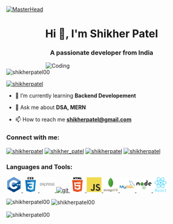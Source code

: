 [![MasterHead](https://miro.medium.com/v2/resize:fit:828/format:webp/1*mB6YLIGqIk1hTzU6Fb12zQ.gif)](https://shikherpatel.io)
<h1 align="center">Hi 👋, I'm Shikher Patel</h1>
<h3 align="center">A passionate developer from India</h3>
<img align="right" alt="Coding" width="400" src="https://i.gifer.com/5eKX.gif">

<p align="left"> <img src="https://komarev.com/ghpvc/?username=shikherpatel00&label=Profile%20views&color=0e75b6&style=flat" alt="shikherpatel00" /> </p>

<p align="left"> <a href="https://twitter.com/shikherpatel" target="blank"><img src="https://img.shields.io/twitter/follow/shikherpatel?logo=twitter&style=for-the-badge" alt="shikherpatel" /></a> </p>

- 🌱 I’m currently learning **Backend Developement**

- 💬 Ask me about **DSA, MERN**

- 📫 How to reach me **shikherpatel@gmail.com**

<h3 align="left">Connect with me:</h3>
<p align="left">
<a href="https://twitter.com/shikherpatel" target="blank"><img align="center" src="https://raw.githubusercontent.com/rahuldkjain/github-profile-readme-generator/master/src/images/icons/Social/twitter.svg" alt="shikherpatel" height="30" width="40" /></a>
<a href="https://instagram.com/shikher_patel" target="blank"><img align="center" src="https://raw.githubusercontent.com/rahuldkjain/github-profile-readme-generator/master/src/images/icons/Social/instagram.svg" alt="shikher_patel" height="30" width="40" /></a>
<a href="https://www.leetcode.com/shikherpatel" target="blank"><img align="center" src="https://raw.githubusercontent.com/rahuldkjain/github-profile-readme-generator/master/src/images/icons/Social/leet-code.svg" alt="shikherpatel" height="30" width="40" /></a>
<a href="https://auth.geeksforgeeks.org/user/shikherpatel" target="blank"><img align="center" src="https://raw.githubusercontent.com/rahuldkjain/github-profile-readme-generator/master/src/images/icons/Social/geeks-for-geeks.svg" alt="shikherpatel" height="30" width="40" /></a>
</p>

<h3 align="left">Languages and Tools:</h3>
<p align="left"> <a href="https://www.w3schools.com/cpp/" target="_blank" rel="noreferrer"> <img src="https://raw.githubusercontent.com/devicons/devicon/master/icons/cplusplus/cplusplus-original.svg" alt="cplusplus" width="40" height="40"/> </a> <a href="https://www.w3schools.com/css/" target="_blank" rel="noreferrer"> <img src="https://raw.githubusercontent.com/devicons/devicon/master/icons/css3/css3-original-wordmark.svg" alt="css3" width="40" height="40"/> </a> <a href="https://expressjs.com" target="_blank" rel="noreferrer"> <img src="https://raw.githubusercontent.com/devicons/devicon/master/icons/express/express-original-wordmark.svg" alt="express" width="40" height="40"/> </a> <a href="https://git-scm.com/" target="_blank" rel="noreferrer"> <img src="https://www.vectorlogo.zone/logos/git-scm/git-scm-icon.svg" alt="git" width="40" height="40"/> </a> <a href="https://www.w3.org/html/" target="_blank" rel="noreferrer"> <img src="https://raw.githubusercontent.com/devicons/devicon/master/icons/html5/html5-original-wordmark.svg" alt="html5" width="40" height="40"/> </a> <a href="https://developer.mozilla.org/en-US/docs/Web/JavaScript" target="_blank" rel="noreferrer"> <img src="https://raw.githubusercontent.com/devicons/devicon/master/icons/javascript/javascript-original.svg" alt="javascript" width="40" height="40"/> </a> <a href="https://www.mongodb.com/" target="_blank" rel="noreferrer"> <img src="https://raw.githubusercontent.com/devicons/devicon/master/icons/mongodb/mongodb-original-wordmark.svg" alt="mongodb" width="40" height="40"/> </a> <a href="https://www.mysql.com/" target="_blank" rel="noreferrer"> <img src="https://raw.githubusercontent.com/devicons/devicon/master/icons/mysql/mysql-original-wordmark.svg" alt="mysql" width="40" height="40"/> </a> <a href="https://nodejs.org" target="_blank" rel="noreferrer"> <img src="https://raw.githubusercontent.com/devicons/devicon/master/icons/nodejs/nodejs-original-wordmark.svg" alt="nodejs" width="40" height="40"/> </a> <a href="https://reactjs.org/" target="_blank" rel="noreferrer"> <img src="https://raw.githubusercontent.com/devicons/devicon/master/icons/react/react-original-wordmark.svg" alt="react" width="40" height="40"/> </a> </p>

<p><img align="left" src="https://github-readme-stats.vercel.app/api/top-langs?username=shikherpatel00&show_icons=true&locale=en&layout=compact" alt="shikherpatel00" /></p>

<p>&nbsp;<img align="center" src="https://github-readme-stats.vercel.app/api?username=shikherpatel00&show_icons=true&locale=en" alt="shikherpatel00" /></p>

<p><img align="center" src="https://github-readme-streak-stats.herokuapp.com/?user=shikherpatel00&" alt="shikherpatel00" /></p>
